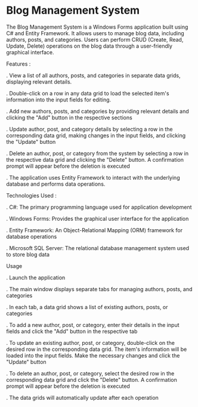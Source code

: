 # Blog Management System
The Blog Management System is a Windows Forms application built using C# and Entity Framework. It allows users to manage blog data, including authors, posts, and categories. Users can perform CRUD (Create, Read, Update, Delete) operations on the blog data through a user-friendly graphical interface.

Features :

. View a list of all authors, posts, and categories in separate data grids, displaying relevant details.

. Double-click on a row in any data grid to load the selected item's information into the input fields for editing.

. Add new authors, posts, and categories by providing relevant details and clicking the "Add" button in the respective sections

. Update author, post, and category details by selecting a row in the corresponding data grid, making changes in the input fields, and clicking the "Update" button

. Delete an author, post, or category from the system by selecting a row in the respective data grid and clicking the "Delete" button. A confirmation prompt will appear before the deletion is executed

. The application uses Entity Framework to interact with the underlying database and performs data operations.


Technologies Used :

. C#: The primary programming language used for application development

. Windows Forms: Provides the graphical user interface for the application

. Entity Framework: An Object-Relational Mapping (ORM) framework for database operations

. Microsoft SQL Server: The relational database management system used to store blog data


Usage

. Launch the application

. The main window displays separate tabs for managing authors, posts, and categories

. In each tab, a data grid shows a list of existing authors, posts, or categories

. To add a new author, post, or category, enter their details in the input fields and click the "Add" button in the respective tab

. To update an existing author, post, or category, double-click on the desired row in the corresponding data grid. The item's information will be loaded into the input fields. Make the necessary changes and click the "Update" button

. To delete an author, post, or category, select the desired row in the corresponding data grid and click the "Delete" button. A confirmation prompt will appear before the deletion is executed

. The data grids will automatically update after each operation

